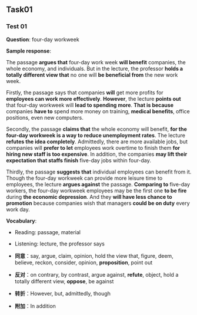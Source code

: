 ## Task01

### Test 01

**Question**: four-day workweek

**Sample response**:

The passage **argues that** four-day work week **will benefit** companies, the whole economy, and individuals. But in the lecture, the professor **holds a totally different view that** no one will **be beneficial from** the new work week.

Firstly, the passage says that companies **will** get more profits for **employees can work more effectively**. **However**, the lecture **points out** that four-day workweek will **lead to spending more**. **That is because** companies **have to** spend more money on training, **medical benefits**, office positions, even new computers.

Secondly, the passage **claims that** the whole economy will benefit, **for the four-day workweek is a way to reduce unemployment rates**. The lecture **refutes the idea completely**. Admittedly, there are more available jobs, but companies will **prefer to let** employees work overtime to finish them **for hiring new staff is too expensive**. In addition, the companies **may lift their expectation that staffs finish** five-day jobs within four-day.

Thirdly, the passage **suggests that** individual employees can benefit from it. Though the four-day workweek can provide more leisure time to employees, the lecture **argues against** the passage. **Comparing to** five-day workers, the four-day workweek employees may be the first one **to be fire** during **the economic depression**. And they **will have less chance to promotion** because companies wish that managers **could be on duty** every work day.

**Vocabulary**:
- Reading: passage, material
- Listening: lecture, the professor says

- **同意**：say, argue, claim, opinion, hold the view that, figure, deem, believe, reckon, consider, opinion, **proposition**, point out
- **反对**：on contrary, by contrast, argue against, **refute**, object, hold a totally different view, **oppose**, be against
- **转折**：However, but, admittedly, though
- **附加**：In addition


